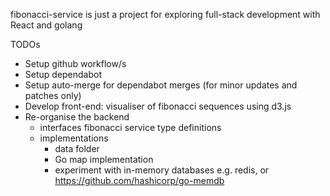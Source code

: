 fibonacci-service
is just a project for exploring full-stack development with React and golang

TODOs
- Setup github workflow/s
- Setup dependabot
- Setup auto-merge for dependabot merges (for minor updates and patches only)
- Develop front-end: visualiser of fibonacci sequences using d3.js
- Re-organise the backend
  - interfaces
    fibonacci service type definitions
  - implementations
    - data folder
    - Go map implementation
    - experiment with in-memory databases e.g. redis, or https://github.com/hashicorp/go-memdb
